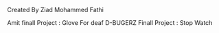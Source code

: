 Created By Ziad Mohammed Fathi 

Amit finall Project : Glove For deaf
D-BUGERZ Finall Project : Stop Watch
